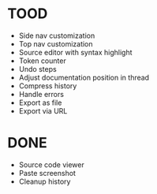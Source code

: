 # TOOD

- Side nav customization
- Top nav customization
- Source editor with syntax highlight
- Token counter
- Undo steps
- Adjust documentation position in thread
- Compress history
- Handle errors
- Export as file
- Export via URL

# DONE

- Source code viewer
- Paste screenshot
- Cleanup history
